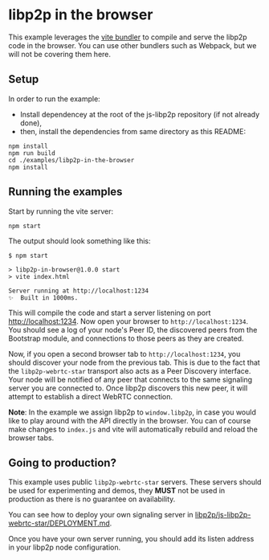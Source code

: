 # libp2p in the browser

This example leverages the [vite bundler](https://vitejs.dev/) to compile and serve the libp2p code in the browser. You can use other bundlers such as Webpack, but we will not be covering them here.

## Setup

In order to run the example:

- Install dependencey at the root of the js-libp2p repository (if not already done),
- then, install the dependencies from same directory as this README:

```
npm install
npm run build
cd ./examples/libp2p-in-the-browser
npm install
```

## Running the examples

Start by running the vite server:

```
npm start
```

The output should look something like this:

```log
$ npm start

> libp2p-in-browser@1.0.0 start
> vite index.html

Server running at http://localhost:1234
✨  Built in 1000ms.
```

This will compile the code and start a server listening on port [http://localhost:1234](http://localhost:1234). Now open your browser to `http://localhost:1234`. You should see a log of your node's Peer ID, the discovered peers from the Bootstrap module, and connections to those peers as they are created.

Now, if you open a second browser tab to `http://localhost:1234`, you should discover your node from the previous tab. This is due to the fact that the `libp2p-webrtc-star` transport also acts as a Peer Discovery interface. Your node will be notified of any peer that connects to the same signaling server you are connected to. Once libp2p discovers this new peer, it will attempt to establish a direct WebRTC connection.

**Note**: In the example we assign libp2p to `window.libp2p`, in case you would like to play around with the API directly in the browser. You can of course make changes to `index.js` and vite will automatically rebuild and reload the browser tabs.

## Going to production?

This example uses public `libp2p-webrtc-star` servers. These servers should be used for experimenting and demos, they **MUST** not be used in production as there is no guarantee on availability.

You can see how to deploy your own signaling server in [libp2p/js-libp2p-webrtc-star/DEPLOYMENT.md](https://github.com/libp2p/js-libp2p-webrtc-star/blob/master/packages/webrtc-star-signalling-server/DEPLOYMENT.md).

Once you have your own server running, you should add its listen address in your libp2p node configuration.
